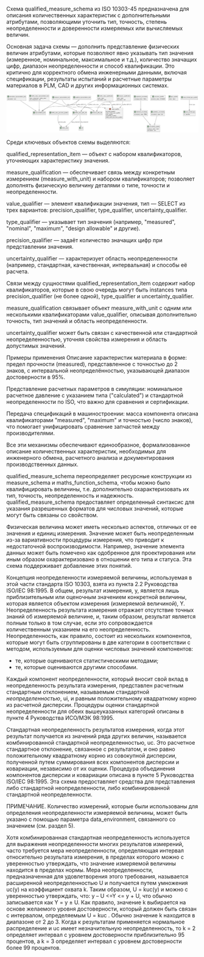 
Схема qualified_measure_schema из ISO 10303-45 предназначена для описания количественных характеристик с дополнительными атрибутами, позволяющими уточнить тип, точность, степень неопределенности и доверенности измеряемых или вычисляемых величин.

Основная задача схемы — дополнить представление физических величин атрибутами, которые позволяют явно указывать тип значения (измеренное, номинальное, максимальное и т.д.), количество значащих цифр, диапазон неопределенности и способ квалификации. Это критично для корректного обмена инженерными данными, включая спецификации, результаты испытаний и расчетные параметры материалов в PLM, CAD и других информационных системах.

![](source/qualified_measure.png)


Среди ключевых объектов схемы выделяются:

qualified_representation_item — объект с набором квалификаторов, уточняющих характеристику значения.

measure_qualification — обеспечивает связь между конкретным измерением (measure_with_unit) и набором квалификаторов; позволяет дополнять физическую величину деталями о типе, точности и неопределенности.

value_qualifier — элемент квалификации значения, тип — SELECT из трех вариантов: precision_qualifier, type_qualifier, uncertainty_qualifier.

type_qualifier — указывает тип значения (например, "measured", "nominal", "maximum", "design allowable" и другие).

precision_qualifier — задаёт количество значащих цифр при представлении значения.

uncertainty_qualifier — характеризует область неопределенности (например, стандартная, качественная, интервальная) и способы её расчета.

Связи между сущностями
qualified_representation_item содержит набор квалификаторов, которые в свою очередь могут быть instances типа precision_qualifier (не более одной), type_qualifier и uncertainty_qualifier.

measure_qualification связывает объект measure_with_unit с одним или несколькими квалификаторами value_qualifier, описывая дополнительно точность, тип значений и область неопределенности.

uncertainty_qualifier может быть связан с качественной или стандартной неопределенностью, уточняя свойства измерения и область допустимых значений.

Примеры применения
Описание характеристик материала в форме: предел прочности (measured), представленное с точностью до 2 знаков, с интервальной неопределённостью, указывающей диапазон достоверности в 95%.

Представление расчетных параметров в симуляции: номинальное расчетное давление с указанием типа ("calculated") и стандартной неопределенности по ISO, что важно для сравнения и сертификации.

Передача спецификаций в машиностроении: масса компонента описана квалификаторами "measured", "maximum" и точностью (число знаков), что помогает унифицировать сравнение запчастей между производителями.

Все эти механизмы обеспечивают единообразное, формализованное описание количественных характеристик, необходимых для инженерного обмена, расчетного анализа и документирования производственных данных.



qualified_measure_schema переопределяет ресурсные конструкции из measure_schema и maths_function_schema, чтобы можно было квалифицировать величины, т.е. дополнительно охарактеризовать их тип, точность, неопределенность и надежность. qualified_measure_schema предоставляет определенный синтаксис для указания разрешенных форматов для числовых значений, которые могут быть связаны со свойством.

Физическая величина может иметь несколько аспектов, отличных от ее значения и единиц измерения. Значение может быть неопределенным из-за вариативности процедуры измерения, что приводит к недостаточной воспроизводимости. Например, значение элемента данных может быть помечено как одобренное для проектирования или иным образом охарактеризовано в отношении его типа и статуса. Эта схема поддерживает добавление этих понятий.

Концепция неопределенности измеряемой величины, используемая в этой части стандарта ISO 10303, взята из пункта 2.2 Руководства ISO/IEC 98:1995. В общем, результат измерения, y, является лишь приблизительным или оценочным значением конкретной величины, которая является объектом измерения (измеряемой величиной), Y. Неопределенность результата измерения отражает отсутствие точных знаний об измеряемой величине, и, таким образом, результат является полным только в том случае, если это сопровождается количественным указанием на его неопределенность. Неопределенность, как правило, состоит из нескольких компонентов, которые могут быть сгруппированы в две категории в соответствии с методом, используемым для оценки числовых значений компонентов:

- те, которые оцениваются статистическими методами;
- те, которые оцениваются другими способами.

Каждый компонент неопределенности, который вносит свой вклад в неопределенность результата измерения, представлен расчетным стандартным отклонением, называемым стандартной *неопределенностью*, ui, и равным положительному квадратному корню из расчетной дисперсии. Процедуры оценки стандартной неопределенности для обеих вышеуказанных категорий описаны в пункте 4 Руководства ИСО/МЭК 98:1995.

Стандартная неопределенность результатов измерения, когда этот результат получается из значений ряда других величин, называется комбинированной стандартной неопределенностью, uc. Это расчетное стандартное отклонение, связанное с результатом, и оно равно положительному квадратному корню из совокупной дисперсии, полученной путем суммирования всех компонентов дисперсии и ковариации, независимо от их оценки. Процедура объединения компонентов дисперсии и ковариации описана в пункте 5 Руководства ISO/IEC 98:1995. Эта схема предоставляет средства для представления либо стандартной неопределенности, либо комбинированной стандартной неопределенности.

ПРИМЕЧАНИЕ. Количество измерений, которые были использованы для определения неопределенности измеряемой величины, может быть указано с помощью параметра data_environment, связанного со значением (см. раздел 5).

Хотя комбинированная стандартная неопределенность используется для выражения неопределенности многих результатов измерений, часто требуется мера неопределенности, определяющая интервал относительно результата измерения, в пределах которого можно с уверенностью утверждать, что значение измеряемой величины находится в пределах нормы. Мера неопределенности, предназначенная для удовлетворения этого требования, называется расширенной неопределенностью U и получается путем умножения uc(y) на коэффициент охвата k. Таким образом, U = kuc(y) и можно с уверенностью утверждать, что: y – U <=Y <= y + U, что обычно записывается как Y = y ± U. Как правило, значение k выбирается на основе желаемого уровня достоверности, который должен быть связан с интервалом, определяемым U = kuc . Обычно значение k находится в диапазоне от 2 до 3. Когда к результатам применяется нормальное распределение и uc имеет незначительную неопределенность, то k = 2 определяет интервал с уровнем достоверности приблизительно 95 процентов, а k = 3 определяет интервал с уровнем достоверности более 99 процентов.

